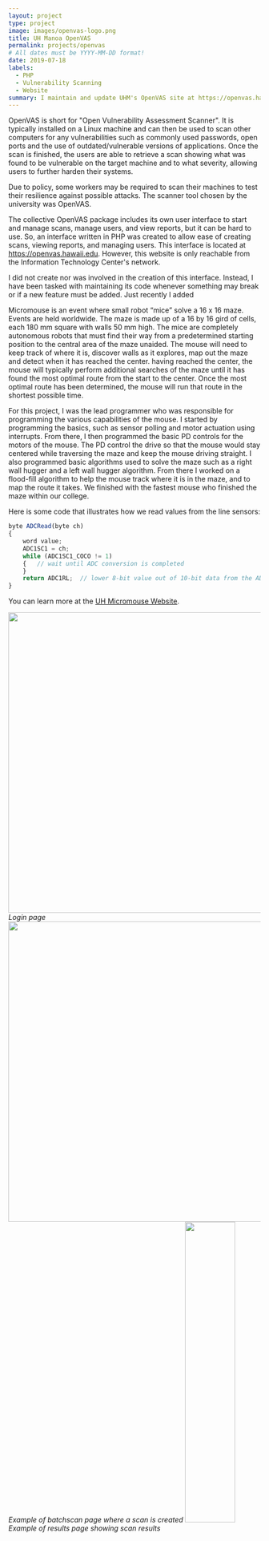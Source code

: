 ```yaml
---
layout: project
type: project
image: images/openvas-logo.png
title: UH Manoa OpenVAS
permalink: projects/openvas
# All dates must be YYYY-MM-DD format!
date: 2019-07-18
labels:
  - PHP
  - Vulnerability Scanning
  - Website
summary: I maintain and update UHM's OpenVAS site at https://openvas.hawaii.edu. (Not accessible outside of ITC network).
---
```


OpenVAS is short for "Open Vulnerability Assessment Scanner". It is typically installed on a Linux machine and can then be used to scan other computers for any vulnerabilities such as commonly used passwords, open ports and the use of outdated/vulnerable versions of applications. Once the scan is finished, the users are able to retrieve a scan showing what was found to be vulnerable on the target machine and to what severity, allowing users to further harden their systems. 

Due to policy, some workers may be required to scan their machines to test their resilience against possible attacks. The scanner tool chosen by the university was OpenVAS.

The collective OpenVAS package includes its own user interface to start and manage scans, manage users, and view reports, but it can be hard to use. So, an interface written in PHP was created to allow ease of creating scans, viewing reports, and managing users. This interface is located at https://openvas.hawaii.edu. However, this website is only reachable from the Information Technology Center's network. 

I did not create nor was involved in the creation of this interface. Instead, I have been tasked with maintaining its code whenever something may break or if a new feature must be added. Just recently I added 

Micromouse is an event where small robot “mice” solve a 16 x 16 maze.  Events are held worldwide.  The maze is made up of a 16 by 16 gird of cells, each 180 mm square with walls 50 mm high.  The mice are completely autonomous robots that must find their way from a predetermined starting position to the central area of the maze unaided.  The mouse will need to keep track of where it is, discover walls as it explores, map out the maze and detect when it has reached the center.  having reached the center, the mouse will typically perform additional searches of the maze until it has found the most optimal route from the start to the center.  Once the most optimal route has been determined, the mouse will run that route in the shortest possible time.

For this project, I was the lead programmer who was responsible for programming the various capabilities of the mouse.  I started by programming the basics, such as sensor polling and motor actuation using interrupts.  From there, I then programmed the basic PD controls for the motors of the mouse.  The PD control the drive so that the mouse would stay centered while traversing the maze and keep the mouse driving straight.  I also programmed basic algorithms used to solve the maze such as a right wall hugger and a left wall hugger algorithm.  From there I worked on a flood-fill algorithm to help the mouse track where it is in the maze, and to map the route it takes.  We finished with the fastest mouse who finished the maze within our college.

Here is some code that illustrates how we read values from the line sensors:

```js
byte ADCRead(byte ch)
{
    word value;
    ADC1SC1 = ch;
    while (ADC1SC1_COCO != 1)
    {   // wait until ADC conversion is completed   
    }
    return ADC1RL;  // lower 8-bit value out of 10-bit data from the ADC
}
```

You can learn more at the [UH Micromouse Website](http://www-ee.eng.hawaii.edu/~mmouse/about.html).

<img height="600" width="1000" src="https://gabrielundan.github.io/images/openvas-login.PNG">*Login page*
<img height="600" width="1000" src="https://gabrielundan.github.io/images/openvas-batchscan.PNG">*Example of batchscan page where a scan is created*
<img height="600" width="100" src="https://gabrielundan.github.io/images/openvas-results.PNG">*Example of results page showing scan results*

